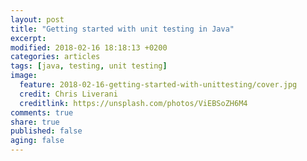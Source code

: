 ```yaml
---
layout: post
title: "Getting started with unit testing in Java"
excerpt:
modified: 2018-02-16 18:18:13 +0200
categories: articles
tags: [java, testing, unit testing]
image:
  feature: 2018-02-16-getting-started-with-unittesting/cover.jpg
  credit: Chris Liverani
  creditlink: https://unsplash.com/photos/ViEBSoZH6M4
comments: true
share: true
published: false
aging: false
---
```

